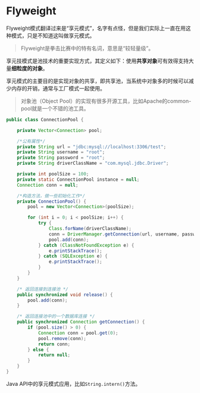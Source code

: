 # Flyweight

Flyweight模式翻译过来是“享元模式”，名字有点怪，但是我们实际上一直在用这种模式，只是不知道这叫做享元模式。

> Flyweight是拳击比赛中的特有名词，意思是“较轻量级”。
>


享元技模式是池技术的重要实现方式，其定义如下：使用**共享对象**可有效得支持大量**细粒度的对象**。

享元模式的主要目的是实现对象的共享，即共享池，当系统中对象多的时候可以减少内存的开销，通常与工厂模式一起使用。


> 对象池（Object Pool）的实现有很多开源工具，比如Apache的common-pool就是一个不错的池工具。

```JAVA
public class ConnectionPool {  

    private Vector<Connection> pool;  

    /*公有属性*/  
    private String url = "jdbc:mysql://localhost:3306/test";  
    private String username = "root";  
    private String password = "root";  
    private String driverClassName = "com.mysql.jdbc.Driver";  

    private int poolSize = 100;  
    private static ConnectionPool instance = null;  
    Connection conn = null;  

    /*构造方法，做一些初始化工作*/  
    private ConnectionPool() {  
        pool = new Vector<Connection>(poolSize);  

        for (int i = 0; i < poolSize; i++) {  
            try {  
                Class.forName(driverClassName);  
                conn = DriverManager.getConnection(url, username, password);  
                pool.add(conn);  
            } catch (ClassNotFoundException e) {  
                e.printStackTrace();  
            } catch (SQLException e) {  
                e.printStackTrace();  
            }  
        }  
    }  

    /* 返回连接到连接池 */  
    public synchronized void release() {  
        pool.add(conn);  
    }  

    /* 返回连接池中的一个数据库连接 */  
    public synchronized Connection getConnection() {  
        if (pool.size() > 0) {  
            Connection conn = pool.get(0);  
            pool.remove(conn);  
            return conn;  
        } else {  
            return null;  
        }  
    }  
}  
```

Java API中的享元模式应用，比如`String.intern()`方法。
